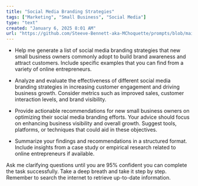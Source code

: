 ```yaml
---
title: "Social Media Branding Strategies"
tags: ["Marketing", "Small Business", "Social Media"]
type: "text"
created: "January 6, 2025 8:01 AM"
url: "https://github.com/Steeve-Bennett-aka-MChoquette/prompts/blob/main/social_media_branding_strategies.md"
---
```


- Help me generate a list of social media branding strategies that new small business owners commonly adopt to build brand awareness and attract customers. Include specific examples that you can find from a variety of online entrepreneurs.

- Analyze and evaluate the effectiveness of different social media branding strategies in increasing customer engagement and driving business growth. Consider metrics such as improved sales, customer interaction levels, and brand visibility.

- Provide actionable recommendations for new small business owners on optimizing their social media branding efforts. Your advice should focus on enhancing business visibility and overall growth. Suggest tools, platforms, or techniques that could aid in these objectives.

- Summarize your findings and recommendations in a structured format. Include insights from a case study or empirical research related to online entrepreneurs if available.

Ask me clarifying questions until you are 95% confident you can complete the task successfully. Take a deep breath and take it step by step. Remember to search the internet to retrieve up-to-date information.